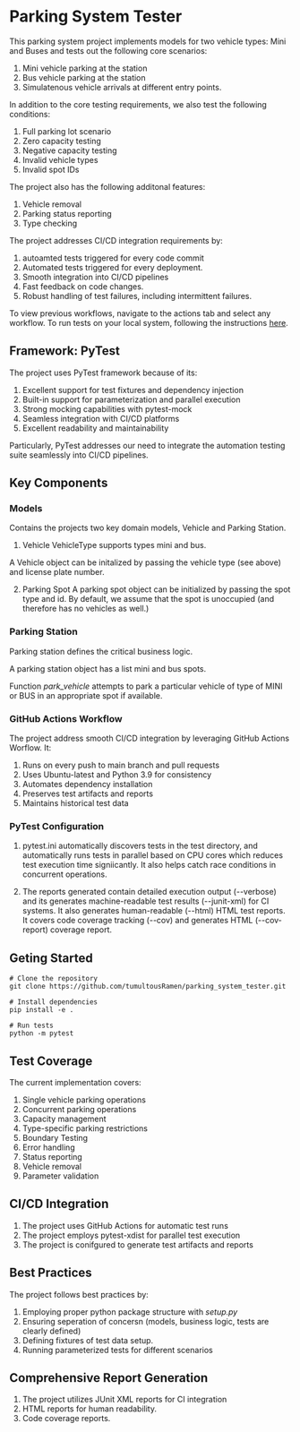# Parking System Tester

This parking system project implements models for two vehicle types: Mini and Buses and tests out the following core scenarios:
1. Mini vehicle parking at the station
2. Bus vehicle parking at the station
3. Simulatenous vehicle arrivals at different entry points.

In addition to the core testing requirements, we also test the following conditions:
1. Full parking lot scenario 
2. Zero capacity testing
3. Negative capacity testing
4. Invalid vehicle types
5. Invalid spot IDs

The project also has the following additonal features:
1. Vehicle removal
2. Parking status reporting
3. Type checking


The project addresses CI/CD integration requirements by:
1. autoamted tests triggered for every code commit
2. Automated tests triggered for every deployment.
3. Smooth integration into CI/CD pipelines
4. Fast feedback on code changes. 
5. Robust handling of test failures, including intermittent failures.

To view previous workflows, navigate to the actions tab and select any workflow. To run tests on your local system, following the instructions [here](#getting-started). 
## Framework: PyTest
The project uses PyTest framework because of its:
1. Excellent support for test fixtures and dependency injection 
2. Built-in support for parameterization and parallel execution 
3. Strong mocking capabilities with pytest-mock
4. Seamless integration with CI/CD platforms
5. Excellent readability and maintainability

Particularly, PyTest addresses our need to integrate the automation testing suite seamlessly into CI/CD pipelines. 

## Key Components
### Models
Contains the projects two key domain models, Vehicle and Parking Station. 
1. Vehicle 
VehicleType supports types mini and bus. 

A Vehicle object can be initalized by passing the vehicle type (see above) and license plate number. 

2. Parking Spot
A parking spot object can be initialized by passing the spot type and id. By default, we assume that the spot is unoccupied (and therefore has no vehicles as well.)

### Parking Station 
Parking station defines the critical business logic. 

A parking station object has a list mini and bus spots.

Function _park_vehicle_ attempts to park a particular vehicle of type of MINI or BUS in an appropriate spot if available. 

### GitHub Actions Workflow
The project address smooth CI/CD integration by leveraging GitHub Actions Worflow. It:
1. Runs on every push to main branch and pull requests
2. Uses Ubuntu-latest and Python 3.9 for consistency
3. Automates dependency installation
4. Preserves test artifacts and reports
5. Maintains historical test data

### PyTest Configuration

1. pytest.ini automatically discovers tests in the test directory, and automatically runs tests in parallel based on CPU cores which reduces test execution time signiicantly. It also helps catch race conditions in concurrent operations. 

2. The reports generated contain detailed execution output (--verbose) and its generates machine-readable test results (--junit-xml) for CI systems. It also generates human-readable (--html) HTML test reports. It covers code coverage tracking (--cov) and generates HTML (--cov-report) coverage report.

## Geting Started
```
# Clone the repository
git clone https://github.com/tumultousRamen/parking_system_tester.git

# Install dependencies
pip install -e .

# Run tests
python -m pytest
```

## Test Coverage
The current implementation covers:
1. Single vehicle parking operations
2. Concurrent parking operations
3. Capacity management
4. Type-specific parking restrictions
5. Boundary Testing
6. Error handling
7. Status reporting
8. Vehicle removal
9. Parameter validation

## CI/CD Integration
1. The project uses GitHub Actions for automatic test runs 
2. The project employs pytest-xdist for parallel test execution
3. The project is conifgured to generate test artifacts and reports

## Best Practices
The project follows best practices by:
1. Employing proper python package structure with _setup.py_
2. Ensuring seperation of concersn (models, business logic, tests are clearly defined)
3. Defining fixtures of test data setup.
4. Running parameterized tests for different scenarios

## Comprehensive Report Generation 
1. The project utilizes JUnit XML reports for CI integration
2. HTML reports for human readability.
3. Code coverage reports.
